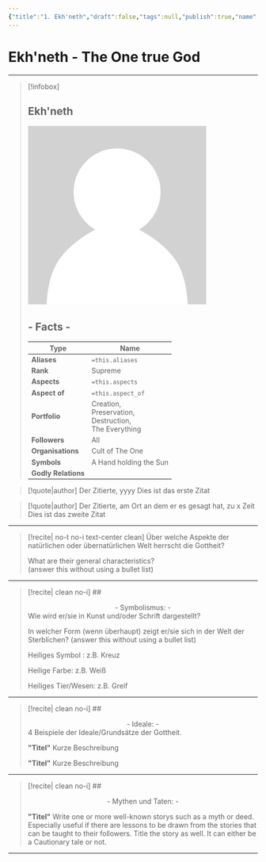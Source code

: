 ```yaml
---
{"title":"1. Ekh'neth","draft":false,"tags":null,"publish":true,"name":"Ekh'neth","aliases":"","organisations":"Cult of The One","rank":"Supreme","symbol":"A Hand holding the Sun","portfolio":"Creation, <br>Preservation, <br> Destruction, <br>The Everything","followers":"All","relations":"","path":"3. Gods & Religion/2. Major Gods & Interpretations/1. The One True God/1. Ekh'neth.md","permalink":"/3-gods-and-religion/2-major-gods-and-interpretations/1-the-one-true-god/1-ekh-neth/","PassFrontmatter":true}
---
```


# Ekh'neth - The One true God
---
> [!infobox]
> 
> 
> ## **Ekh'neth**
> 
> ![../../../NPC_Placeholder.jpg](../../../NPC_Placeholder.jpg)
> 
> ## - Facts -
> | Type | Name |
> | ---- | ---- |
> | **Aliases** | `=this.aliases` |
> | **Rank** | Supreme |
> | **Aspects** | `=this.aspects` |
> | **Aspect of** | `=this.aspect_of` |
> | **Portfolio** | Creation, <br>Preservation, <br> Destruction, <br>The Everything |
> | **Followers** | All |
> | **Organisations** | Cult of The One |
> | **Symbols** | A Hand holding the Sun |
> | **Godly Relations** |  |


> [!quote|author] Der Zitierte, yyyy
> Dies ist das erste Zitat

> [!quote|author] Der Zitierte, am Ort an dem er es gesagt hat, zu x Zeit
> Dies ist das zweite Zitat


---
> [!recite| no-t no-i text-center clean]
> Über welche Aspekte der natürlichen oder übernatürlichen Welt herrscht die Gottheit?
>
> What are their general characteristics?  
> (answer this without using a bullet list)


---

> [!recite| clean no-i] ## <center>  - Symbolismus: - </center>
> Wie wird er/sie in Kunst und/oder Schrift dargestellt?
> 
> In welcher Form (wenn überhaupt) zeigt er/sie sich in der Welt der Sterblichen?
> (answer this without using a bullet list)
> 
> Heiliges Symbol : z.B. Kreuz
> 
> Heilige Farbe: z.B. Weiß
> 
> Heiliges Tier/Wesen: z.B. Greif

---

> [!recite| clean no-i] ## <center>  - Ideale: - </center>
> 4 Beispiele der Ideale/Grundsätze der Gottheit.
>
> **"Titel"**
> Kurze Beschreibung
>
> **"Titel"**
> Kurze Beschreibung

---

> [!recite| clean no-i] ## <center>  - Mythen und Taten: - </center>
> 
> **"Titel"**
> Write one or more well-known storys such as a myth or deed. Especially useful if there are lessons to be drawn from the stories that can be taught to their followers. Title the story as well. It can either be a Cautionary tale or not.


---